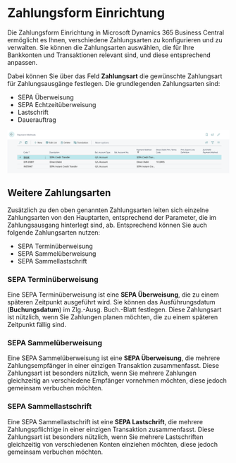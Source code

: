 # Zahlungsform Einrichtung

Die Zahlungsform Einrichtung in Microsoft Dynamics 365 Business Central ermöglicht es Ihnen, verschiedene Zahlungsarten zu konfigurieren und zu verwalten. Sie können die Zahlungsarten auswählen, die für Ihre Bankkonten und Transaktionen relevant sind, und diese entsprechend anpassen.

Dabei können Sie über das Feld **Zahlungsart** die gewünschte Zahlungsart für Zahlungsausgänge festlegen.
Die grundlegenden Zahlungsarten sind:

- SEPA Überweisung
- SEPA Echtzeitüberweisung
- Lastschrift
- Dauerauftrag

![Zahlungsform Einrichtung](/assets/images/365-business-banking/payment-method-setup.en-US.png)

## Weitere Zahlungsarten

Zusätzlich zu den oben genannten Zahlungsarten leiten sich einzelne Zahlungsarten von den Hauptarten, entsprechend der Parameter, die im Zahlungsausgang hinterlegt sind, ab. Entsprechend können Sie auch folgende Zahlungsarten nutzen:

- SEPA Terminüberweisung
- SEPA Sammelüberweisung
- SEPA Sammellastschrift

### SEPA Terminüberweisung

Eine SEPA Terminüberweisung ist eine **SEPA Überweisung**, die zu einem späteren Zeitpunkt ausgeführt wird. Sie können das Ausführungsdatum (**Buchungsdatum**) im Zlg.-Ausg. Buch.-Blatt festlegen. Diese Zahlungsart ist nützlich, wenn Sie Zahlungen planen möchten, die zu einem späteren Zeitpunkt fällig sind.

### SEPA Sammelüberweisung

Eine SEPA Sammelüberweisung ist eine **SEPA Überweisung**, die mehrere Zahlungsempfänger in einer einzigen Transaktion zusammenfasst. Diese Zahlungsart ist besonders nützlich, wenn Sie mehrere Zahlungen gleichzeitig an verschiedene Empfänger vornehmen möchten, diese jedoch gemeinsam verbuchen möchten. 

### SEPA Sammellastschrift

Eine SEPA Sammellastschrift ist eine **SEPA Lastschrift**, die mehrere Zahlungspflichtige in einer einzigen Transaktion zusammenfasst. Diese Zahlungsart ist besonders nützlich, wenn Sie mehrere Lastschriften gleichzeitig von verschiedenen Konten einziehen möchten, diese jedoch gemeinsam verbuchen möchten.

